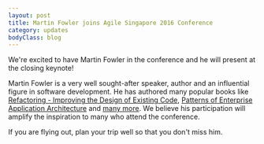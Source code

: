 ```yaml
---
layout: post
title: Martin Fowler joins Agile Singapore 2016 Conference
category: updates
bodyClass: blog
---
```


We're excited to have Martin Fowler in the conference and he will present at the closing keynote!

Martin Fowler is a very well sought-after speaker, author and an influential figure in software development. He has authored many popular books like [Refactoring - Improving the Design of Existing Code](http://martinfowler.com/books/refactoring.html), [Patterns of Enterprise Application Architecture](http://martinfowler.com/books/eaa.html) and [many more](http://martinfowler.com/aboutMe.html). We believe his participation will amplify the inspiration to many who attend the conference.

If you are flying out, plan your trip well so that you don't miss him.
